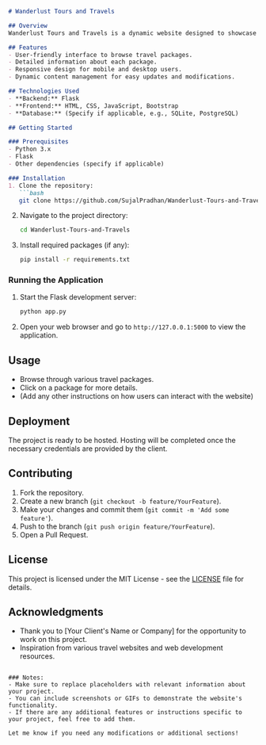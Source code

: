 ```markdown
# Wanderlust Tours and Travels

## Overview
Wanderlust Tours and Travels is a dynamic website designed to showcase various travel packages offered by the company. Built with Flask, HTML, CSS, JavaScript, and Bootstrap, this project aims to provide users with an intuitive and engaging experience while exploring travel options.

## Features
- User-friendly interface to browse travel packages.
- Detailed information about each package.
- Responsive design for mobile and desktop users.
- Dynamic content management for easy updates and modifications.

## Technologies Used
- **Backend:** Flask
- **Frontend:** HTML, CSS, JavaScript, Bootstrap
- **Database:** (Specify if applicable, e.g., SQLite, PostgreSQL)

## Getting Started

### Prerequisites
- Python 3.x
- Flask
- Other dependencies (specify if applicable)

### Installation
1. Clone the repository:
   ```bash
   git clone https://github.com/SujalPradhan/Wanderlust-Tours-and-Travels.git
   ```
2. Navigate to the project directory:
   ```bash
   cd Wanderlust-Tours-and-Travels
   ```
3. Install required packages (if any):
   ```bash
   pip install -r requirements.txt
   ```

### Running the Application
1. Start the Flask development server:
   ```bash
   python app.py
   ```
2. Open your web browser and go to `http://127.0.0.1:5000` to view the application.

## Usage
- Browse through various travel packages.
- Click on a package for more details.
- (Add any other instructions on how users can interact with the website)

## Deployment
The project is ready to be hosted. Hosting will be completed once the necessary credentials are provided by the client.

## Contributing
1. Fork the repository.
2. Create a new branch (`git checkout -b feature/YourFeature`).
3. Make your changes and commit them (`git commit -m 'Add some feature'`).
4. Push to the branch (`git push origin feature/YourFeature`).
5. Open a Pull Request.

## License
This project is licensed under the MIT License - see the [LICENSE](LICENSE) file for details.

## Acknowledgments
- Thank you to [Your Client's Name or Company] for the opportunity to work on this project.
- Inspiration from various travel websites and web development resources.

```

### Notes:
- Make sure to replace placeholders with relevant information about your project.
- You can include screenshots or GIFs to demonstrate the website's functionality.
- If there are any additional features or instructions specific to your project, feel free to add them.

Let me know if you need any modifications or additional sections!
